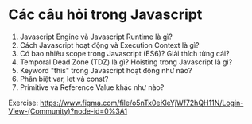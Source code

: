 # Các câu hỏi trong Javascript
1. Javascript Engine và Javascript Runtime là gì?
2. Cách Javascript hoạt động và Execution Context là gì?
3. Có bao nhiêu scope trong Javascript (ES6)? Giải thích từng cái?
4. Temporal Dead Zone (TDZ) là gì? Hoisting trong Javascript là gì?
5. Keyword "this" trong Javascript hoạt động như nào?
6. Phân biệt var, let và const?
7. Primitive và Reference Value khác như nào?


Exercise:
https://www.figma.com/file/o5nTx0eKleYjWf72hQH11N/Login-View-(Community)?node-id=0%3A1
